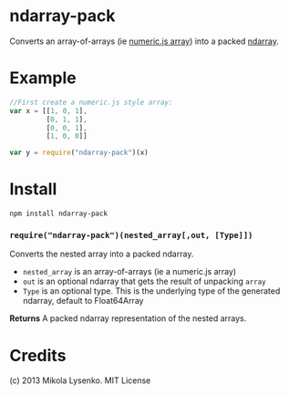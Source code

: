 ndarray-pack
============
Converts an array-of-arrays (ie [numeric.js array](http://www.numericjs.com/)) into  a packed [ndarray](https://github.com/mikolalysenko/ndarray).

Example
=======
```javascript
//First create a numeric.js style array:
var x = [[1, 0, 1],
         [0, 1, 1],
         [0, 0, 1],
         [1, 0, 0]]

var y = require("ndarray-pack")(x)
```

Install
=======

    npm install ndarray-pack

### `require("ndarray-pack")(nested_array[,out, [Type]])`
Converts the nested array into a packed ndarray.

* `nested_array` is an array-of-arrays (ie a numeric.js array)
* `out` is an optional ndarray that gets the result of unpacking `array`
* `Type` is an optional type. This is the underlying type of the generated ndarray, default to Float64Array

**Returns** A packed ndarray representation of the nested arrays.

# Credits
(c) 2013 Mikola Lysenko. MIT License
